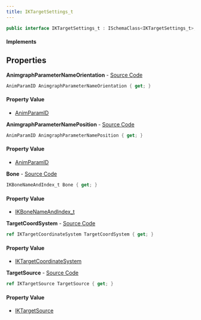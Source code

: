 ```yaml
---
title: IKTargetSettings_t
---
```


```csharp
public interface IKTargetSettings_t : ISchemaClass<IKTargetSettings_t>, ISchemaField, ISchemaClass, INativeHandle
```

#### Implements

## Properties

**AnimgraphParameterNameOrientation** - [Source Code](https://github.com/swiftly-solution/swiftlys2/blob/main/managed/src/SwiftlyS2.Generated/Schemas/Interfaces/IKTargetSettings_t.cs#L22)

```csharp
AnimParamID AnimgraphParameterNameOrientation { get; }
```

#### Property Value

- [AnimParamID](/docs/api/shared/schemadefinitions/animparamid)

**AnimgraphParameterNamePosition** - [Source Code](https://github.com/swiftly-solution/swiftlys2/blob/main/managed/src/SwiftlyS2.Generated/Schemas/Interfaces/IKTargetSettings_t.cs#L20)

```csharp
AnimParamID AnimgraphParameterNamePosition { get; }
```

#### Property Value

- [AnimParamID](/docs/api/shared/schemadefinitions/animparamid)

**Bone** - [Source Code](https://github.com/swiftly-solution/swiftlys2/blob/main/managed/src/SwiftlyS2.Generated/Schemas/Interfaces/IKTargetSettings_t.cs#L18)

```csharp
IKBoneNameAndIndex_t Bone { get; }
```

#### Property Value

- [IKBoneNameAndIndex_t](/docs/api/shared/schemadefinitions/ikbonenameandindex_t)

**TargetCoordSystem** - [Source Code](https://github.com/swiftly-solution/swiftlys2/blob/main/managed/src/SwiftlyS2.Generated/Schemas/Interfaces/IKTargetSettings_t.cs#L24)

```csharp
ref IKTargetCoordinateSystem TargetCoordSystem { get; }
```

#### Property Value

- [IKTargetCoordinateSystem](/docs/api/shared/schemadefinitions/iktargetcoordinatesystem)

**TargetSource** - [Source Code](https://github.com/swiftly-solution/swiftlys2/blob/main/managed/src/SwiftlyS2.Generated/Schemas/Interfaces/IKTargetSettings_t.cs#L16)

```csharp
ref IKTargetSource TargetSource { get; }
```

#### Property Value

- [IKTargetSource](/docs/api/shared/schemadefinitions/iktargetsource)

